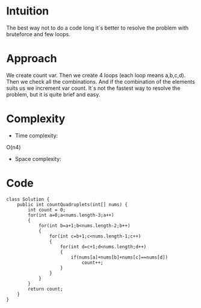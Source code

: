 # Intuition
<!-- Describe your first thoughts on how to solve this problem. -->
The best way not to do a code long it`s better to resolve the problem with bruteforce and few loops.
# Approach
<!-- Describe your approach to solving the problem. -->
We create count var. Then we create 4 loops (each loop means a,b,c,d). Then we check all the combinations. And if the combination of the elements suits us we increment var count. It`s not the fastest way to resolve the problem, but it is quite brief and easy.

# Complexity
- Time complexity:
<!-- Add your time complexity here, e.g. $$O(n)$$ -->
O(n4)
- Space complexity:
<!-- Add your space complexity here, e.g. $$O(n)$$ -->

# Code
```
class Solution {
    public int countQuadruplets(int[] nums) {
        int count = 0;
        for(int a=0;a<nums.length-3;a++)
        {
            for(int b=a+1;b<nums.length-2;b++)
            {
                for(int c=b+1;c<nums.length-1;c++)
                {
                    for(int d=c+1;d<nums.length;d++)
                    {
                        if(nums[a]+nums[b]+nums[c]==nums[d])
                            count++;
                    }
                }
            }
        }
        return count;
    }
}
```